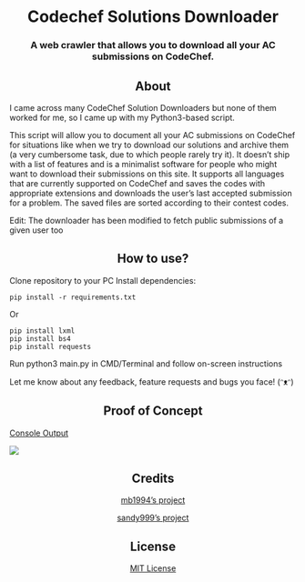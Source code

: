 <h1 align = "center"> Codechef Solutions Downloader </h1>
<h3 align = "center"> A web crawler that allows you to download all your AC submissions on CodeChef. </h3>

<h2 align = "center"> About </h2>

I came across many CodeChef Solution Downloaders but none of them worked for me, so I came up with my Python3-based script.

This script will allow you to document all your AC submissions on CodeChef for situations like when we try to download our solutions and archive them (a very cumbersome task, due to which people rarely try it). It doesn’t ship with a list of features and is a minimalist software for people who might want to download their submissions on this site. It supports all languages that are currently supported on CodeChef and saves the codes with appropriate extensions and downloads the user’s last accepted submission for a problem. The saved files are sorted according to their contest codes.

Edit: The downloader has been modified to fetch public submissions of a given user too

<h2 align = "center"> How to use? </h2>

Clone repository to your PC
Install dependencies:

    pip install -r requirements.txt
    
Or

    pip install lxml
    pip install bs4
    pip install requests

Run python3 main.py in CMD/Terminal and follow on-screen instructions

Let me know about any feedback, feature requests and bugs you face! (ᵔᴥᵔ)

<p align="center"> <h2 align = "center"> Proof of Concept</h2> </p>

<a href = "https://pastebin.com/vFcpNKBK">Console Output</a>

<img src = "https://s3.amazonaws.com/discourseproduction/original/2X/f/f34c6bfb9d6a5c664b83fd7ca55ee77c6b5523b9.png">

<h2 align = "center"> Credits </h2>

<p align="center"> <a href = "https://discuss.codechef.com/t/a-tool-to-download-all-your-successful-codechef-solutions-in-one-go/13890">mb1994’s project</a> </p>

<p align="center"> <a href = "https://discuss.codechef.com/t/codechef-solutions-downloader/30333">sandy999’s project</a> </p>


<h2 align = "center"> License </h2>
<p align="center"> <a href  = "https://github.com/ArnavVarshney/CCSolutionsDownloader/blob/master/LICENSE"> MIT License </a> </p>

